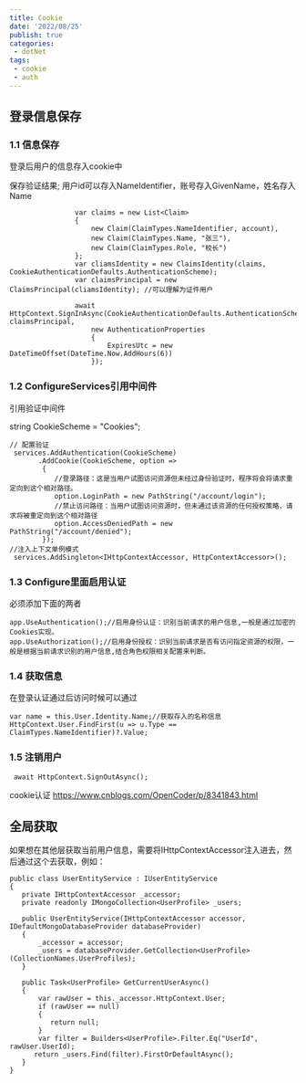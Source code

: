 ```yaml
---
title: Cookie
date: '2022/08/25'
publish: true
categories:
 - dotNet
tags:
 - cookie
 - auth
---
```

## 登录信息保存

### 1.1 信息保存

登录后用户的信息存入cookie中

保存验证结果; 用户id可以存入NameIdentifier，账号存入GivenName，姓名存入Name

```
 				var claims = new List<Claim>
                {
                    new Claim(ClaimTypes.NameIdentifier, account),
                    new Claim(ClaimTypes.Name, "张三"),
                    new Claim(ClaimTypes.Role, "校长")
                };
                var cliamsIdentity = new ClaimsIdentity(claims, CookieAuthenticationDefaults.AuthenticationScheme);
                var claimsPrincipal = new ClaimsPrincipal(cliamsIdentity); //可以理解为证件用户

                await HttpContext.SignInAsync(CookieAuthenticationDefaults.AuthenticationScheme, claimsPrincipal,
                    new AuthenticationProperties
                    {
                        ExpiresUtc = new DateTimeOffset(DateTime.Now.AddHours(6))
                    });
```

### 1.2 ConfigureServices引用中间件

引用验证中间件

string CookieScheme = "Cookies";

```
// 配置验证
 services.AddAuthentication(CookieScheme)
       .AddCookie(CookieScheme, option =>
        {
           //登录路径：这是当用户试图访问资源但未经过身份验证时，程序将会将请求重定向到这个相对路径。
           option.LoginPath = new PathString("/account/login");  
           //禁止访问路径：当用户试图访问资源时，但未通过该资源的任何授权策略，请求将被重定向到这个相对路径
           option.AccessDeniedPath = new PathString("/account/denied");
        });
//注入上下文单例模式
 services.AddSingleton<IHttpContextAccessor, HttpContextAccessor>();
```

### 1.3 Configure里面启用认证

必须添加下面的两者

```
app.UseAuthentication();//启用身份认证：识别当前请求的用户信息,一般是通过加密的Cookies实现。
app.UseAuthorization();//启用身份授权：识别当前请求是否有访问指定资源的权限，一般是根据当前请求识别的用户信息,结合角色权限相关配置来判断。
```

### 1.4 获取信息

在登录认证通过后访问时候可以通过

```
var name = this.User.Identity.Name;//获取存入的名称信息
HttpContext.User.FindFirst(u => u.Type == ClaimTypes.NameIdentifier)?.Value;
```

### 1.5 注销用户

```
 await HttpContext.SignOutAsync();
```

cookie认证 https://www.cnblogs.com/OpenCoder/p/8341843.html

## 全局获取

如果想在其他层获取当前用户信息，需要将IHttpContextAccessor注入进去，然后通过这个去获取，例如：

```
public class UserEntityService : IUserEntityService
{
   private IHttpContextAccessor _accessor;
   private readonly IMongoCollection<UserProfile> _users;
 
   public UserEntityService(IHttpContextAccessor accessor, IDefaultMongoDatabaseProvider databaseProvider)
   {
       _accessor = accessor;
       _users = databaseProvider.GetCollection<UserProfile>(CollectionNames.UserProfiles);
   }
 
   public Task<UserProfile> GetCurrentUserAsync()
   {
       var rawUser = this._accessor.HttpContext.User;
       if (rawUser == null)
       {
          return null;
       }
       var filter = Builders<UserProfile>.Filter.Eq("UserId", rawUser.UserId);
      return _users.Find(filter).FirstOrDefaultAsync();
   }
}
```

 